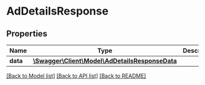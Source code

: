 # AdDetailsResponse

## Properties
Name | Type | Description | Notes
------------ | ------------- | ------------- | -------------
**data** | [**\Swagger\Client\Model\AdDetailsResponseData**](AdDetailsResponseData.md) |  | [optional] 

[[Back to Model list]](../README.md#documentation-for-models) [[Back to API list]](../README.md#documentation-for-api-endpoints) [[Back to README]](../README.md)


